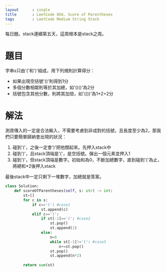 ```yaml
---
layout      : single
title       : LeetCode 856. Score of Parentheses
tags 		: LeetCode Medium String Stack 
---
```

每日題。stack連續第五天，這周根本是stack之周。  

# 題目
字串s只由'('和')'組成，用下列規則計算得分：  
- 如果出現空括號'()'則得到1分  
- 多個分數相鄰則等於其加總，如'()()'為2分  
- 括號包含其他分數，則將其加倍，如'(())'為1*2=2分

# 解法
測資傳入的一定是合法輸入，不需要考慮到非成對的括號，且長度至少為2，那我們只要簡單歸納會出現的狀況：  
1. 碰到'('，之後一定會')'把他關起來。先押入stack中  
2. 碰到')'，且stack頂端是'('，是空括號。彈出一個元素並押入1  
3. 碰到')'，但stack頂端是數字。初始和為0，不斷加總數字，直到碰到'('為止，將總和*2後押入stack

最後stack中一定只剩下一堆數字，加總就是答案。

```python
class Solution:
    def scoreOfParentheses(self, s: str) -> int:
        st=[]
        for c in s:
            if c=='(': #case1
                st.append(c)
            elif c==')':
                if st[-1]=='(': #case2
                    st.pop()
                    st.append(1)
                else:
                    n=0
                    while st[-1]!='(': #case3
                        n+=st.pop()
                    st.pop()
                    st.append(n*2)
                    
        return sum(st)
```

